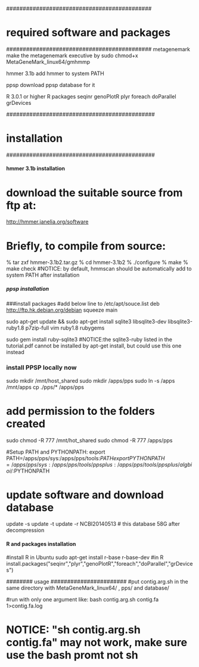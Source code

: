 ############################################
# required software and packages
############################################
metagenemark
make the metagenemark executive by 
sudo chmod+x MetaGeneMark_linux64/gmhmmp

hmmer 3.1b
add hmmer to system PATH

ppsp
download ppsp database for it

R 3.0.1 or higher
R packages
seqinr
genoPlotR
plyr
foreach
doParallel
grDevices

#############################################
# installation
#############################################

#### hmmer 3.1b installation ####
# download the suitable source from ftp at:
http://hmmer.janelia.org/software

# Briefly, to compile from source:
   % tar zxf hmmer-3.1b2.tar.gz
   % cd hmmer-3.1b2
   % ./configure
   % make
   % make check
#NOTICE: by default, hmmscan should be automatically add to system PATH after installation

##### ppsp installation #####
###install packages
#add below line to /etc/apt/souce.list
deb http://ftp.hk.debian.org/debian squeeze main 

sudo apt-get update && sudo apt-get install sqlite3 libsqlite3-dev libsqlite3-ruby1.8 p7zip-full vim ruby1.8 rubygems

sudo gem install ruby-sqlite3 
#NOTICE:the sqlite3-ruby listed in the tutorial.pdf cannot be installed by apt-get install, but could use this one instead

### install PPSP locally now 
sudo mkdir /mnt/host_shared
sudo mkdir /apps/pps
sudo ln -s /apps /mnt/apps
cp ./pps/* /apps/pps

# add permission to the folders created
sudo chmod -R 777 /mnt/hot_shared
sudo chmod -R 777 /apps/pps

#Setup PATH and PYTHONPATH:
export PATH=/apps/pps/sys:/apps/pps/tools:$PATH	  
export PYTHONPATH=/apps/pps/sys:/apps/pps/tools/ppsplus:/apps/pps/tools/ppsplus/algbioi/:$PYTHONPATH	
# update software and download database
update -s
update -t 
update -r NCBI20140513	# this database 58G after decompression

#### R and packages installation ####
#install R in Ubuntu
sudo apt-get install r-base r-base-dev
#in R
install.packages("seqinr","plyr","genoPlotR","foreach","doParallel","grDevices")

######## usage #######################
#put contig.arg.sh in the same directory with MetaGeneMark_linux64/ , pps/ and database/

#run with only one argument like:
bash contig.arg.sh contig.fa 1>contig.fa.log

# NOTICE: "sh contig.arg.sh contig.fa" may not work, make sure use the bash promt not sh




